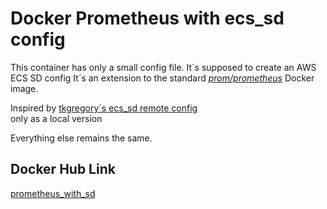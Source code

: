 # Docker Prometheus with ecs_sd config

This container has only a small config file. It´s supposed to create an AWS ECS SD config
It´s an extension to the standard *[prom/prometheus](https://hub.docker.com/r/prom/prometheus/)* Docker image.

Inspired by [tkgregory´s ecs_sd remote config](https://github.com/tkgregory/prometheus-with-remote-configuration) \
only as a local version

Everything else remains the same.

## Docker Hub Link

[prometheus_with_sd](https://hub.docker.com/r/pfandie/prometheus-with-ecs-sd/)
